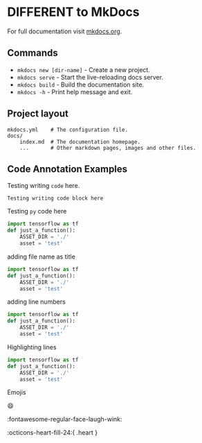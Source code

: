 # DIFFERENT to MkDocs

For full documentation visit [mkdocs.org](https://www.mkdocs.org).

## Commands

* `mkdocs new [dir-name]` - Create a new project.
* `mkdocs serve` - Start the live-reloading docs server.
* `mkdocs build` - Build the documentation site.
* `mkdocs -h` - Print help message and exit.

## Project layout

    mkdocs.yml    # The configuration file.
    docs/
        index.md  # The documentation homepage.
        ...       # Other markdown pages, images and other files.

## Code Annotation Examples

Testing writing `code` here.

```
Testing writing code block here

```

Testing `py` code here

```py
import tensorflow as tf
def just_a_function():
    ASSET_DIR = './'
    asset = 'test'
```

adding file name as title

```py
import tensorflow as tf
def just_a_function():
    ASSET_DIR = './'
    asset = 'test'
```

adding line numbers

```py
import tensorflow as tf
def just_a_function():
    ASSET_DIR = './'
    asset = 'test'
```

Highlighting lines

```py
import tensorflow as tf
def just_a_function():
    ASSET_DIR = './'
    asset = 'test'
```

Emojis

😄

:fontawesome-regular-face-laugh-wink:

:octicons-heart-fill-24:{ .heart }
